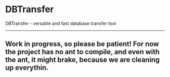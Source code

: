 DBTransfer
==========

DBTransfer - versatile and fast database transfer tool

---
Work in progress, so please be patient!
For now the project has no ant to compile, and even with the ant, it
might brake, because we are cleaning up everythin.
---
